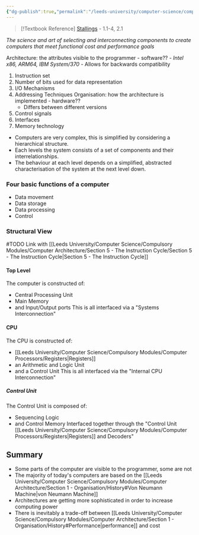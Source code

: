```yaml
---
{"dg-publish":true,"permalink":"/leeds-university/computer-science/compulsory-modules/computer-architecture/section-1-organisation/section-1-organisation/","tags":["#TODO"]}
---
```


>[!Textbook Reference]
> [Stallings](https://leeds.primo.exlibrisgroup.com/permalink/44LEE_INST/13rlbcs/alma991012536539705181) - 1.1-4, 2.1

*The science and art of selecting and interconnecting components to create computers that meet functional cost and performance goals*

Architecture: the attributes visible to the programmer - software??
	- *Intel x86, ARM64, IBM System/370*
	- Allows for backwards compatibility
1. Instruction set
2. Number of bits used for data representation
3. I/O Mechanisms
4. Addressing Techniques
Organisation: how the architecture is implemented - hardware??
	- Differs between different versions
1. Control signals
2. Interfaces
3. Memory technology

- Computers are very complex, this is simplified by considering a hierarchical structure.
- Each levels the system consists of a set of components and their interrelationships.
- The behaviour at each level depends on a simplified, abstracted characterisation of the system at the next level down.

### Four basic functions of a computer
- Data movement
- Data storage
- Data processing
- Control

### Structural View
#TODO Link with [[Leeds University/Computer Science/Compulsory Modules/Computer Architecture/Section 5 - The Instruction Cycle/Section 5 - The Instruction Cycle\|Section 5 - The Instruction Cycle]]
#### Top Level
The computer is constructed of:
- Central Processing Unit
- Main Memory
- and Input/Output ports
This is all interfaced via a "Systems Interconnection"
#### CPU
The CPU is constructed of:
- [[Leeds University/Computer Science/Compulsory Modules/Computer Processors/Registers\|Registers]]
- an Arithmetic and Logic Unit
- and a Control Unit
This is all interfaced via the "Internal CPU Interconnection"
##### Control Unit
The Control Unit is composed of:
- Sequencing Logic
- and Control Memory
Interfaced together through the "Control Unit [[Leeds University/Computer Science/Compulsory Modules/Computer Processors/Registers\|Registers]] and Decoders"

## Summary
- Some parts of the computer are visible to the programmer, some are not
- The majority of today's computers are based on the [[Leeds University/Computer Science/Compulsory Modules/Computer Architecture/Section 1 - Organisation/History#Von Neumann Machine\|von Neumann Machine]]
- Architectures are getting more sophisticated in order to increase computing power
- There is inevitably a trade-off between [[Leeds University/Computer Science/Compulsory Modules/Computer Architecture/Section 1 - Organisation/History#Performance\|performance]] and cost